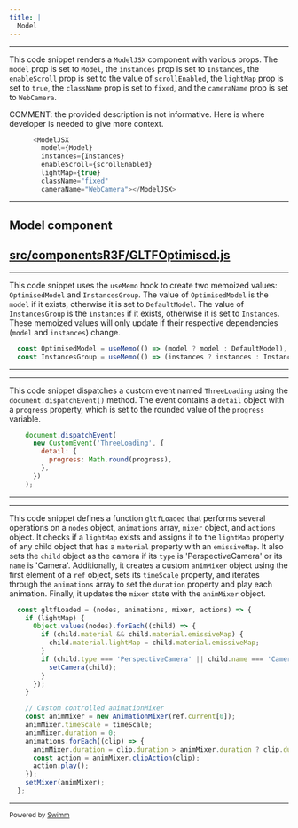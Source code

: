 ```yaml
---
title: |
  Model
---
```

<SwmSnippet path="/src/locations/moorish-temple/composition.js" line="19">

---

This code snippet renders a `ModelJSX` component with various props. The `model` prop is set to `Model`, the `instances` prop is set to `Instances`, the `enableScroll` prop is set to the value of `scrollEnabled`, the `lightMap` prop is set to `true`, the `className` prop is set to `fixed`, and the `cameraName` prop is set to `WebCamera`.

COMMENT: the provided description is not informative. Here is where developer is needed to give more context.

```javascript
      <ModelJSX
        model={Model}
        instances={Instances}
        enableScroll={scrollEnabled}
        lightMap={true}
        className="fixed"
        cameraName="WebCamera"></ModelJSX>
```

---

</SwmSnippet>

## Model component&nbsp;

## <SwmPath>[src/componentsR3F/GLTFOptimised.js](/src/componentsR3F/GLTFOptimised.js)</SwmPath>

<SwmSnippet path="/src/componentsR3F/GLTFOptimised.js" line="29">

---

This code snippet uses the `useMemo` hook to create two memoized values: `OptimisedModel` and `InstancesGroup`. The value of `OptimisedModel` is the `model` if it exists, otherwise it is set to `DefaultModel`. The value of `InstancesGroup` is the `instances` if it exists, otherwise it is set to `Instances`. These memoized values will only update if their respective dependencies (`model` and `instances`) change.

```javascript
  const OptimisedModel = useMemo(() => (model ? model : DefaultModel), [model]);
  const InstancesGroup = useMemo(() => (instances ? instances : Instances), [instances]);
```

---

</SwmSnippet>

<SwmSnippet path="/src/componentsR3F/GLTFOptimised.js" line="39">

---

This code snippet dispatches a custom event named <SwmToken path="/src/componentsR3F/GLTFOptimised.js" pos="40:6:6" line-data="      new CustomEvent(&#39;ThreeLoading&#39;, {">`ThreeLoading`</SwmToken> using the `document.dispatchEvent()` method. The event contains a `detail` object with a `progress` property, which is set to the rounded value of the `progress` variable.

```javascript
    document.dispatchEvent(
      new CustomEvent('ThreeLoading', {
        detail: {
          progress: Math.round(progress),
        },
      })
    );
```

---

</SwmSnippet>

<SwmSnippet path="/src/componentsR3F/GLTFOptimised.js" line="51">

---

This code snippet defines a function `gltfLoaded` that performs several operations on a `nodes` object, `animations` array, `mixer` object, and `actions` object. It checks if a `lightMap` exists and assigns it to the `lightMap` property of any child object that has a `material` property with an `emissiveMap`. It also sets the `child` object as the camera if its `type` is 'PerspectiveCamera' or its `name` is 'Camera'. Additionally, it creates a custom `animMixer` object using the first element of a `ref` object, sets its `timeScale` property, and iterates through the `animations` array to set the `duration` property and play each animation. Finally, it updates the `mixer` state with the `animMixer` object.

```javascript
  const gltfLoaded = (nodes, animations, mixer, actions) => {
    if (lightMap) {
      Object.values(nodes).forEach((child) => {
        if (child.material && child.material.emissiveMap) {
          child.material.lightMap = child.material.emissiveMap;
        }
        if (child.type === 'PerspectiveCamera' || child.name === 'Camera') {
          setCamera(child);
        }
      });
    }

    // Custom controlled animationMixer
    const animMixer = new AnimationMixer(ref.current[0]);
    animMixer.timeScale = timeScale;
    animMixer.duration = 0;
    animations.forEach((clip) => {
      animMixer.duration = clip.duration > animMixer.duration ? clip.duration : animMixer.duration;
      const action = animMixer.clipAction(clip);
      action.play();
    });
    setMixer(animMixer);
  };
```

---

</SwmSnippet>

<SwmMeta version="3.0.0" repo-id="Z2l0aHViJTNBJTNBc3dpbW0tdGVzdCUzQSUzQVBhdmVsLVlhcmFraG92aWNo" repo-name="swimm-test"><sup>Powered by [Swimm](https://app.swimm.io/)</sup></SwmMeta>
